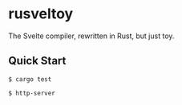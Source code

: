 # rusveltoy
The Svelte compiler, rewritten in Rust, but just toy.

## Quick Start

```shell
$ cargo test
```

```shell
$ http-server
```